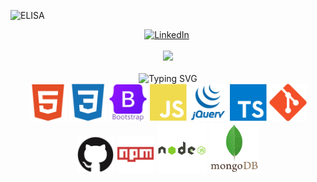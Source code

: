 ![ELISA](https://github.com/eliisath/eliisath/assets/136271906/e8f80536-c540-4d74-86c3-3e194953c52f)
<div id="header" align="center">
    <a href="https://www.linkedin.com/in/elisatoro/"><img src="https://img.shields.io/badge/linkedin-%230077B5.svg?&style=for-the-badge&logo=linkedin&logoColor=white" alt="LinkedIn" /></a>&nbsp;
    <br>
    <br>
    <img src="https://media.giphy.com/media/v1.Y2lkPTc5MGI3NjExMWY5eDN5bWVibmQ3dGc5a3puOTc1Z2hxamdoc3Vuand1dWo3YjBocCZlcD12MV9pbnRlcm5hbF9naWZfYnlfaWQmY3Q9Zw/CuuSHzuc0O166MRfjt/giphy.gif"
        width="250" />
</div>

<div align="center">
     <br>
    <img src="https://readme-typing-svg.demolab.com?font=Fira+Code&weight=200&size=35&duration=4970&pause=996&color=F7B9DB&width=435&lines=Mis+Habilidades" alt="Typing SVG"/>
    <br>
    <img src="https://github.com/devicons/devicon/blob/master/icons/html5/html5-plain.svg" title="HTML5" alt="HTML"
        width="60" height="60" />
    <img src="https://github.com/devicons/devicon/blob/master/icons/css3/css3-plain.svg" title="CSS3" alt="CSS"
        width="60" height="60" />
    <img src="https://github.com/devicons/devicon/blob/master/icons/bootstrap/bootstrap-original-wordmark.svg" title="Bootstrap"
        alt="Bootstrap" width="60" height="60" />
    <img src="https://github.com/devicons/devicon/blob/master/icons/javascript/javascript-plain.svg" title="JavaScript"
        alt="JavaScript" width="60" height="60" />
    <img src="https://github.com/devicons/devicon/blob/master/icons/jquery/jquery-plain-wordmark.svg" title="JQuery" alt="JQuery"
        width="60" height="60" />
    <img src="https://github.com/devicons/devicon/blob/master/icons/typescript/typescript-plain.svg" title="TypeScript"
        alt="TypeScript" width="60" height="60" />
    <img src="https://github.com/devicons/devicon/blob/master/icons/git/git-plain.svg" title="Git" alt="Git" width="60"
        height="60" />
    <img src="https://github.com/devicons/devicon/blob/master/icons/github/github-original.svg" title="GitHub"
        alt="GitHub" width="60" height="60" />
    <img src="https://github.com/devicons/devicon/blob/master/icons/npm/npm-original-wordmark.svg" title="NPM" alt="NPM"
        width="60" height="60" />
    <img src="https://github.com/devicons/devicon/blob/master/icons/nodejs/nodejs-original-wordmark.svg" title="nodejs"
        alt="nodejs" width="80" height="80" />
    <img src="https://github.com/devicons/devicon/blob/master/icons/mongodb/mongodb-original-wordmark.svg"
        title="MongoDB" alt="MongoDB" width="80" height="80" />
</div>

